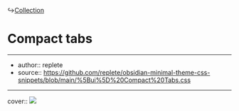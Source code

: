 ↪[Collection](Collection.md)

# Compact tabs

---

- author:: replete
- source:: https://github.com/replete/obsidian-minimal-theme-css-snippets/blob/main/%5Bui%5D%20Compact%20Tabs.css

---

cover:: ![](https://i.imgur.com/5TESm09.png)

```css

```
